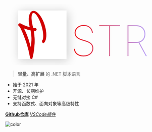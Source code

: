 <div>
    <div class="middle-block">
        <div id="logo"> 
            <img src = "str-logo-sqsz.png" alt = "str-logo">
        </div>
        <div id="text">STR</div>
    </div>
    <style>
        .middle-block {
            display: inline-block;
            overflow: hidden; zoom: 1;
        }
        #logo {
            margin: 20px 0 20px 40px;
            width: min(160px, 16vw);
            height: min(160px, 16vw);
            float: left;
            background-image: linear-gradient(135deg, #fba, #fff);
            box-shadow: 4px 4px 28px #ccc;
        }
        #box-a {
            width: min(160px, 16vw);
            height: min(160px, 16vw);
            background-image: linear-gradient(135deg, #0aa, #bfa);
        }
        #box-b {
            width: 48.5%;
            height: 48.5%;
            background-color: #fff;
            transform: rotate(45deg) translate(120%, 0);
            box-shadow: inset 4px 0 16px #ccc;
        }
        #text {
            float: left;
            height: min(160px, 16vw);
            margin: 20px 40px 20px .1em;
            font-weight: lighter;
            font-size: min(140px, 14vw);
            line-height: min(200px, 20vw);
            vertical-align: bottom;
            background-image: linear-gradient(90deg, #e11, #baf);
            -webkit-background-clip: text;
            -webkit-text-fill-color: transparent;
        }
    </style>
</div>

> **轻量、高扩展** 的 .NET 脚本语言

+ 始于 2021 年
+ 开源、长期维护
+ 无缝对接 C#
+ 支持函数式、面向对象等高级特性

[**Github仓库**](https://github.com/kula-lang/kula)
[*VSCode插件*](https://github.com/kula-lang/Kula-Diana)

![color](#fff)
